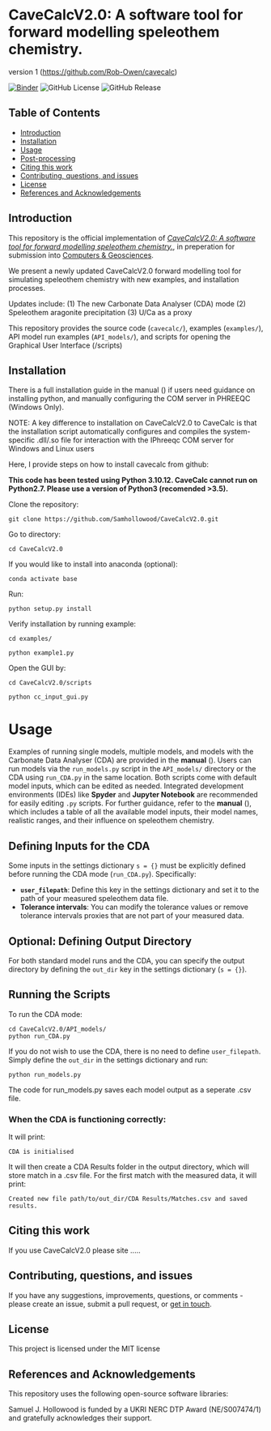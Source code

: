 # CaveCalcV2.0: A software tool for forward modelling speleothem chemistry.
version 1 (https://github.com/Rob-Owen/cavecalc)

[![Binder](https://mybinder.org/badge_logo.svg)](https://mybinder.org/v2/gh/Samhollowood/CaveCalcV2.0/main)
![GitHub License](https://img.shields.io/github/license/Samhollowood/CaveCalcV2.0)
![GitHub Release](https://img.shields.io/github/v/release/Samhollowood/CaveCalcV2.0)

## Table of Contents
- [Introduction](#introduction)
- [Installation](#installation)
- [Usage](#usage)
- [Post-processing](#post-processing)
- [Citing this work](#citing-this-work)
- [Contributing, questions, and issues](#contributing-questions-and-issues)
- [License](#license)
- [References and Acknowledgements](#references-and-acknowledgements)


## Introduction
This repository is the official implementation of [_CaveCalcV2.0: A software tool for forward modelling speleothem chemistry._](), in preperation for submission into [Computers & Geosciences](https://www.sciencedirect.com/journal/computers-and-geosciences).

We present a newly updated CaveCalcV2.0 forward modelling tool for simulating speleothem chemistry with new examples, and installation processes.

Updates include:
(1) The new Carbonate Data Analyser (CDA) mode
(2) Speleothem aragonite precipitation
(3) U/Ca as a proxy 

This repository provides the source code (`cavecalc/`), examples (`examples/`), API model run examples (`API_models/`), and scripts for opening the Graphical User Interface (/scripts)

## Installation
There is a full installation guide in the manual () if users need guidance on installing python, and manually configuring the COM server in PHREEQC (Windows Only).

NOTE: A key difference to installation on CaveCalcV2.0 to CaveCalc is that the installation script automatically configures and compiles the system-specific .dll/.so file for interaction with the IPhreeqc COM server for Windows and Linux users

Here, I provide steps on how to install cavecalc from github:

**This code has been tested using Python 3.10.12. CaveCalc cannot run on Python2.7. Please use a version of Python3 (recomended >3.5).**

Clone the repository:
```shell
git clone https://github.com/Samhollowood/CaveCalcV2.0.git
```

Go to directory:
```shell
cd CaveCalcV2.0
```

If you would like to install into anaconda (optional):
```shell
conda activate base
```

Run:
```shell
python setup.py install
```

Verify installation by running example:
```shell
cd examples/
```
```shell
python example1.py
```


Open the GUI by:
```shell
cd CaveCalcV2.0/scripts
```
```shell
python cc_input_gui.py
```



# Usage

Examples of running single models, multiple models, and models with the Carbonate Data Analyser (CDA) are provided in the **manual** (). Users can run models via the `run_models.py` script in the `API_models/` directory or the CDA using `run_CDA.py` in the same location. Both scripts come with default model inputs, which can be edited as needed. Integrated development environments (IDEs) like **Spyder** and **Jupyter Notebook** are recommended for easily editing `.py` scripts. For further guidance, refer to the **manual** (), which includes a table of all the available model inputs, their model names, realistic ranges, and their influence on speleothem chemistry.

## Defining Inputs for the CDA

Some inputs in the settings dictionary `s = {}` must be explicitly defined before running the CDA mode (`run_CDA.py`). Specifically:

- **`user_filepath`**: Define this key in the settings dictionary and set it to the path of your measured speleothem data file.
- **Tolerance intervals**: You can modify the tolerance values or remove tolerance intervals proxies that are not part of your measured data.

## Optional: Defining Output Directory
For both standard model runs and the CDA, you can specify the output directory by defining the `out_dir` key in the settings dictionary (`s = {}`).

## Running the Scripts
To run the CDA mode:
```shell
cd CaveCalcV2.0/API_models/
python run_CDA.py
```

If you do not wish to use the CDA, there is no need to define `user_filepath`. Simply define the `out_dir` in the settings dictionary and run:

```shell
python run_models.py
```

The code for run_models.py saves each model output as a seperate .csv file.

### When the CDA is functioning correctly:

It will print:

```shell
CDA is initialised
```
It will then create a CDA Results folder in the output directory, which will store match in a .csv file.
For the first match with the measured data, it will print:

```shell
Created new file path/to/out_dir/CDA Results/Matches.csv and saved results.
```

## Citing this work
If you use CaveCalcV2.0 please site .....

## Contributing, questions, and issues
If you have any suggestions, improvements, questions, or comments - please create an issue, submit a pull request, or [get in touch](mailto:samuel.hollowood@earth.ox.ac.uk).

## License
This project is licensed under the MIT license

## References and Acknowledgements

This repository uses the following open-source software libraries:






Samuel J. Hollowood is funded by a UKRI NERC DTP Award (NE/S007474/1) and gratefully acknowledges their support.

